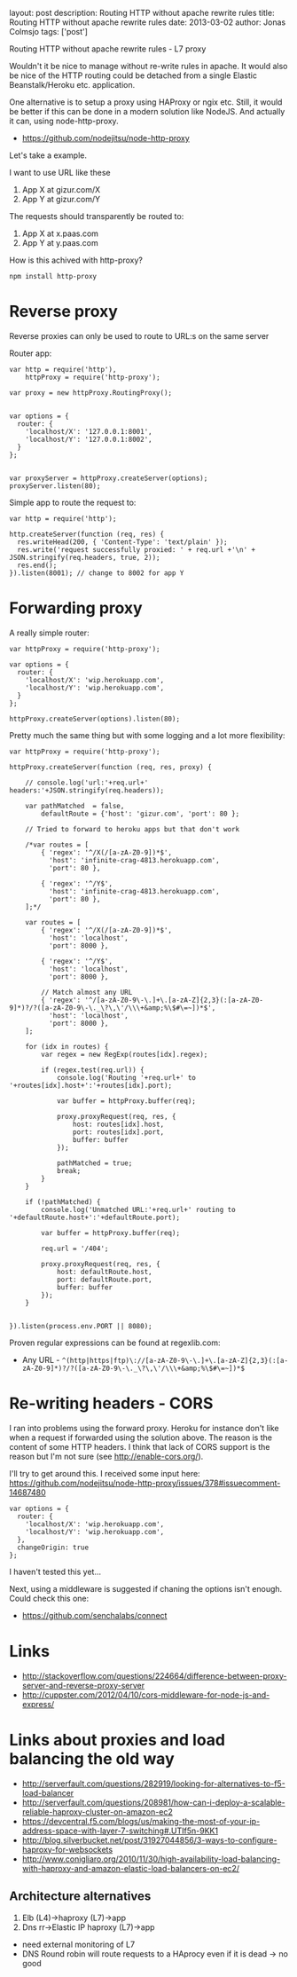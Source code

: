 layout: post
description: Routing HTTP without apache rewrite rules
title: Routing HTTP without apache rewrite rules
date: 2013-03-02
author: Jonas Colmsjo
tags: ['post']

Routing HTTP without apache rewrite rules - L7 proxy





Wouldn't it be nice to manage without re-write rules in apache. It would also be nice of the HTTP routing could be detached from a single Elastic Beanstalk/Heroku etc. application.

One alternative is to setup a proxy using HAProxy or ngix etc. Still, it would be better if this can be done
in a modern solution like NodeJS. And actually it can, using node-http-proxy.

 * https://github.com/nodejitsu/node-http-proxy


Let's take a example.

I want to use URL like these

1. App X at gizur.com/X
1. App Y at gizur.com/Y

The requests should transparently be routed to:

1. App X at x.paas.com
1. App Y at y.paas.com 

How is this achived with http-proxy?


```
npm install http-proxy

```


# Reverse proxy

Reverse proxies can only be used to route to URL:s on the same server

Router app:

```
var http = require('http'),
    httpProxy = require('http-proxy');

var proxy = new httpProxy.RoutingProxy();


var options = {
  router: {
    'localhost/X': '127.0.0.1:8001',
    'localhost/Y': '127.0.0.1:8002',
  }
};


var proxyServer = httpProxy.createServer(options);
proxyServer.listen(80);
```

Simple app to route the request to:

```
var http = require('http');

http.createServer(function (req, res) {
  res.writeHead(200, { 'Content-Type': 'text/plain' });
  res.write('request successfully proxied: ' + req.url +'\n' + JSON.stringify(req.headers, true, 2));
  res.end();
}).listen(8001); // change to 8002 for app Y

```


# Forwarding proxy

A really simple router:

```
var httpProxy = require('http-proxy');

var options = {
  router: {
    'localhost/X': 'wip.herokuapp.com',
    'localhost/Y': 'wip.herokuapp.com',
  }
};

httpProxy.createServer(options).listen(80);
```

Pretty much the same thing but with some logging and a lot more flexibility:

```
var httpProxy = require('http-proxy');

httpProxy.createServer(function (req, res, proxy) {

    // console.log('url:'+req.url+' headers:'+JSON.stringify(req.headers));

    var pathMatched  = false,
        defaultRoute = {'host': 'gizur.com', 'port': 80 };

    // Tried to forward to heroku apps but that don't work

    /*var routes = [
        { 'regex': '^/X(/[a-zA-Z0-9])*$',
          'host': 'infinite-crag-4813.herokuapp.com', 
          'port': 80 },

        { 'regex': '^/Y$',  
          'host': 'infinite-crag-4813.herokuapp.com', 
          'port': 80 },
    ];*/

    var routes = [
        { 'regex': '^/X(/[a-zA-Z0-9])*$',
          'host': 'localhost', 
          'port': 8000 },

        { 'regex': '^/Y$',  
          'host': 'localhost', 
          'port': 8000 },

        // Match almost any URL
        { 'regex': '^/[a-zA-Z0-9\-\.]+\.[a-zA-Z]{2,3}(:[a-zA-Z0-9]*)?/?([a-zA-Z0-9\-\._\?\,\'/\\\+&amp;%\$#\=~])*$',  
          'host': 'localhost', 
          'port': 8000 },
    ];

    for (idx in routes) {
        var regex = new RegExp(routes[idx].regex);

        if (regex.test(req.url)) {
            console.log('Routing '+req.url+' to '+routes[idx].host+':'+routes[idx].port);

            var buffer = httpProxy.buffer(req);

            proxy.proxyRequest(req, res, {
                host: routes[idx].host,
                port: routes[idx].port,
                buffer: buffer
            });

            pathMatched = true;
            break;
        }
    }

    if (!pathMatched) {
        console.log('Unmatched URL:'+req.url+' routing to '+defaultRoute.host+':'+defaultRoute.port);

        var buffer = httpProxy.buffer(req);

        req.url = '/404';

        proxy.proxyRequest(req, res, {
            host: defaultRoute.host,
            port: defaultRoute.port,
            buffer: buffer
        });
    }


}).listen(process.env.PORT || 8080);

```


Proven regular expressions can be found at regexlib.com:

 * Any URL - `^(http|https|ftp)\://[a-zA-Z0-9\-\.]+\.[a-zA-Z]{2,3}(:[a-zA-Z0-9]*)?/?([a-zA-Z0-9\-\._\?\,\'/\\\+&amp;%\$#\=~])*$`


# Re-writing headers - CORS

I ran into problems using the forward proxy. Heroku for instance don't like when a request if forwarded
using the solution above. The reason is the content of some HTTP headers. I think that lack of CORS support 
is the reason but I'm not sure (see http://enable-cors.org/).

I'll try to get around this. I received some input here: https://github.com/nodejitsu/node-http-proxy/issues/378#issuecomment-14687480


```
var options = {
  router: {
    'localhost/X': 'wip.herokuapp.com',
    'localhost/Y': 'wip.herokuapp.com',
  },
  changeOrigin: true
};

```

I haven't tested this yet...


Next, using a middleware is suggested if chaning the options isn't enough. Could check this one:

 * https://github.com/senchalabs/connect



# Links

* http://stackoverflow.com/questions/224664/difference-between-proxy-server-and-reverse-proxy-server
* http://cuppster.com/2012/04/10/cors-middleware-for-node-js-and-express/


# Links about proxies and load balancing the old way

* http://serverfault.com/questions/282919/looking-for-alternatives-to-f5-load-balancer
* http://serverfault.com/questions/208981/how-can-i-deploy-a-scalable-reliable-haproxy-cluster-on-amazon-ec2
* https://devcentral.f5.com/blogs/us/making-the-most-of-your-ip-address-space-with-layer-7-switching#.UTIf5n-9KK1
* http://blog.silverbucket.net/post/31927044856/3-ways-to-configure-haproxy-for-websockets
* http://www.conigliaro.org/2010/11/30/high-availability-load-balancing-with-haproxy-and-amazon-elastic-load-balancers-on-ec2/


## Architecture alternatives

1. Elb (L4)->haproxy (L7)->app
1. Dns rr->Elastic IP haproxy (L7)->app
 * need external monitoring of L7
 * DNS Round robin will route requests to a HAprocy even if it is dead -> no good




